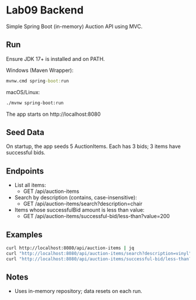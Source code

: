 # Lab09 Backend

Simple Spring Boot (in-memory) Auction API using MVC.

## Run
Ensure JDK 17+ is installed and on PATH.

Windows (Maven Wrapper):
```bat
mvnw.cmd spring-boot:run
```

macOS/Linux:
```bash
./mvnw spring-boot:run
```

The app starts on http://localhost:8080

## Seed Data
On startup, the app seeds 5 AuctionItems. Each has 3 bids; 3 items have successful bids.

## Endpoints
- List all items:
  - GET /api/auction-items
- Search by description (contains, case-insensitive):
  - GET /api/auction-items/search?description=chair
- Items whose successfulBid amount is less than value:
  - GET /api/auction-items/successful-bid/less-than?value=200

## Examples
```bash
curl http://localhost:8080/api/auction-items | jq
curl "http://localhost:8080/api/auction-items/search?description=vinyl" | jq
curl "http://localhost:8080/api/auction-items/successful-bid/less-than?value=200" | jq
```

## Notes
- Uses in-memory repository; data resets on each run.

